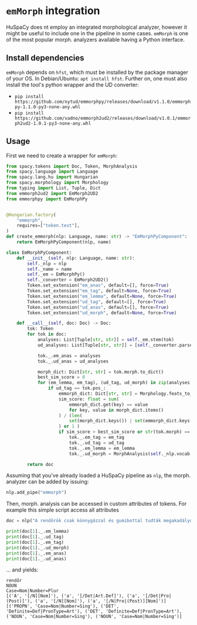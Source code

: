 # `emMorph` integration

HuSpaCy does nt employ an integrated morphological analyzer, however it might be useful to include one in the pipeline in some cases. `emMorph` is one of the most popular morph. analyzers available having a Python interface. 

## Install dependencies

`emMorph` depends on `hfst`, which must be installed by the package manager of your OS. In Debian/Ubuntu: `apt install hfst`. Further on, one must also install the tool's python wrapper and the UD converter:
- `pip install https://github.com/nytud/emmorphpy/releases/download/v1.1.0/emmorphpy-1.1.0-py3-none-any.whl`
- `pip install https://github.com/vadno/emmorph2ud2/releases/download/v1.0.1/emmorph2ud2-1.0.1-py3-none-any.whl`

## Usage

First we need to create a wrapper for `emMorph`:

```python
from spacy.tokens import Doc, Token, MorphAnalysis
from spacy.language import Language
from spacy.lang.hu import Hungarian 
from spacy.morphology import Morphology
from typing import List, Tuple, Dict
from emmorph2ud2 import EmMorph2UD2
from emmorphpy import EmMorphPy


@Hungarian.factory(
    "emmorph",
    requires=["token.text"],
)
def create_emmorph(nlp: Language, name: str) -> "EmMorphPyComponent":
    return EmMorphPyComponent(nlp, name)

class EmMorphPyComponent:
    def __init__(self, nlp: Language, name: str):
        self._nlp = nlp
        self._name = name
        self._em = EmMorphPy()
        self._converter = EmMorph2UD2()
        Token.set_extension("em_anas", default=[], force=True)
        Token.set_extension("em_tag", default=None, force=True)
        Token.set_extension("em_lemma", default=None, force=True)
        Token.set_extension("ud_tag", default=[], force=True)
        Token.set_extension("ud_anas", default=[], force=True)
        Token.set_extension("ud_morph", default=None, force=True)

    def __call__(self, doc: Doc) -> Doc:
        tok: Token
        for tok in doc:
            analyses: List[Tuple[str, str]] = self._em.stem(tok)
            ud_analyses: List[Tuple[str, str]] = [self._converter.parse(tok, ana[0], ana[1]) for ana in analyses]

            tok._.em_anas = analyses
            tok._.ud_anas = ud_analyses

            morph_dict: Dict[str, str] = tok.morph.to_dict()
            best_sim_score = 0
            for (em_lemma, em_tag), (ud_tag, ud_morph) in zip(analyses, ud_analyses):
                if ud_tag == tok.pos_:
                    emmorph_dict: Dict[str, str] = Morphology.feats_to_dict(ud_morph)
                    sim_score: float = sum(
                        emmorph_dict.get(key) == value
                        for key, value in morph_dict.items()
                    ) / (len(
                        set(morph_dict.keys()) | set(emmorph_dict.keys())
                    ) or 1 )
                    if sim_score > best_sim_score or str(tok.morph) == "" and ud_morph == "_":
                        tok._.em_tag = em_tag
                        tok._.ud_tag = ud_tag
                        tok._.em_lemma = em_lemma
                        tok._.ud_morph = MorphAnalysis(self._nlp.vocab, ud_morph)

        return doc
```

<!--
```python
try:
    import hu_core_news_lg
except ImportError:
    import huspacy
    huspacy.download("hu_core_news_lg")
    import hu_core_news_lg

nlp = hu_core_news_lg.load()
```
-->

Assuming that you've already loaded a HuSpaCy pipeline as `nlp`, the morph. analyzer can be added by issuing:

<!--pytest-codeblocks:cont-->
```python
nlp.add_pipe("emmorph")
```

Then, morph. analysis can be accessed in custom attributes of tokens. For example this simple script access all attributes

<!--pytest-codeblocks:cont-->
```python
doc = nlp("A rendőrök csak könnygázzal és gumibottal tudták megakadályozni.")

print(doc[1]._.em_lemma)
print(doc[1]._.ud_tag)
print(doc[1]._.em_tag)
print(doc[1]._.ud_morph)
print(doc[1]._.em_anas)
print(doc[1]._.ud_anas)
```

... and yields:

<!--pytest-codeblocks:expected-output-->
```
rendőr
NOUN
Case=Nom|Number=Plur
[('A', '[/N][Nom]'), ('a', '[/Det|Art.Def]'), ('a', '[/Det|Pro|(Post)]'), ('a', '[/N][Nom]'), ('a', '[/N|Pro|(Post)][Nom]')]
[('PROPN', 'Case=Nom|Number=Sing'), ('DET', 'Definite=Def|PronType=Art'), ('DET', 'Definite=Def|PronType=Art'), ('NOUN', 'Case=Nom|Number=Sing'), ('NOUN', 'Case=Nom|Number=Sing')]
```
